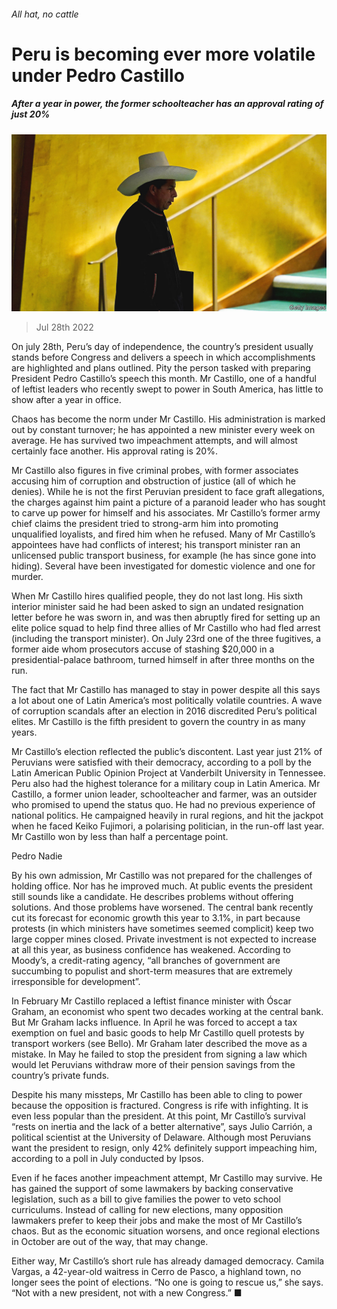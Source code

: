###### All hat, no cattle

# Peru is becoming ever more volatile under Pedro Castillo 

##### After a year in power, the former schoolteacher has an approval rating of just 20% 

![image](images/20220730_AMP001.jpg) 

> Jul 28th 2022 

On july 28th, Peru’s day of independence, the country’s president usually stands before Congress and delivers a speech in which accomplishments are highlighted and plans outlined. Pity the person tasked with preparing President Pedro Castillo’s speech this month. Mr Castillo, one of a handful of leftist leaders who recently swept to power in South America, has little to show after a year in office. 

Chaos has become the norm under Mr Castillo. His administration is marked out by constant turnover; he has appointed a new minister every week on average. He has survived two impeachment attempts, and will almost certainly face another. His approval rating is 20%. 

Mr Castillo also figures in five criminal probes, with former associates accusing him of corruption and obstruction of justice (all of which he denies). While he is not the first Peruvian president to face graft allegations, the charges against him paint a picture of a paranoid leader who has sought to carve up power for himself and his associates. Mr Castillo’s former army chief claims the president tried to strong-arm him into promoting unqualified loyalists, and fired him when he refused. Many of Mr Castillo’s appointees have had conflicts of interest; his transport minister ran an unlicensed public transport business, for example (he has since gone into hiding). Several have been investigated for domestic violence and one for murder. 

When Mr Castillo hires qualified people, they do not last long. His sixth interior minister said he had been asked to sign an undated resignation letter before he was sworn in, and was then abruptly fired for setting up an elite police squad to help find three allies of Mr Castillo who had fled arrest (including the transport minister). On July 23rd one of the three fugitives, a former aide whom prosecutors accuse of stashing $20,000 in a presidential-palace bathroom, turned himself in after three months on the run. 

The fact that Mr Castillo has managed to stay in power despite all this says a lot about one of Latin America’s most politically volatile countries. A wave of corruption scandals after an election in 2016 discredited Peru’s political elites. Mr Castillo is the fifth president to govern the country in as many years. 

Mr Castillo’s election reflected the public’s discontent. Last year just 21% of Peruvians were satisfied with their democracy, according to a poll by the Latin American Public Opinion Project at Vanderbilt University in Tennessee. Peru also had the highest tolerance for a military coup in Latin America. Mr Castillo, a former union leader, schoolteacher and farmer, was an outsider who promised to upend the status quo. He had no previous experience of national politics. He campaigned heavily in rural regions, and hit the jackpot when he faced Keiko Fujimori, a polarising politician, in the run-off last year. Mr Castillo won by less than half a percentage point.

Pedro Nadie

By his own admission, Mr Castillo was not prepared for the challenges of holding office. Nor has he improved much. At public events the president still sounds like a candidate. He describes problems without offering solutions. And those problems have worsened. The central bank recently cut its forecast for economic growth this year to 3.1%, in part because protests (in which ministers have sometimes seemed complicit) keep two large copper mines closed. Private investment is not expected to increase at all this year, as business confidence has weakened. According to Moody’s, a credit-rating agency, “all branches of government are succumbing to populist and short-term measures that are extremely irresponsible for development”. 

In February Mr Castillo replaced a leftist finance minister with Óscar Graham, an economist who spent two decades working at the central bank. But Mr Graham lacks influence. In April he was forced to accept a tax exemption on fuel and basic goods to help Mr Castillo quell protests by transport workers (see Bello). Mr Graham later described the move as a mistake. In May he failed to stop the president from signing a law which would let Peruvians withdraw more of their pension savings from the country’s private funds.

Despite his many missteps, Mr Castillo has been able to cling to power because the opposition is fractured. Congress is rife with infighting. It is even less popular than the president. At this point, Mr Castillo’s survival “rests on inertia and the lack of a better alternative”, says Julio Carrión, a political scientist at the University of Delaware. Although most Peruvians want the president to resign, only 42% definitely support impeaching him, according to a poll in July conducted by Ipsos. 

Even if he faces another impeachment attempt, Mr Castillo may survive. He has gained the support of some lawmakers by backing conservative legislation, such as a bill to give families the power to veto school curriculums. Instead of calling for new elections, many opposition lawmakers prefer to keep their jobs and make the most of Mr Castillo’s chaos. But as the economic situation worsens, and once regional elections in October are out of the way, that may change. 

Either way, Mr Castillo’s short rule has already damaged democracy. Camila Vargas, a 42-year-old waitress in Cerro de Pasco, a highland town, no longer sees the point of elections. “No one is going to rescue us,” she says. “Not with a new president, not with a new Congress.” ■

